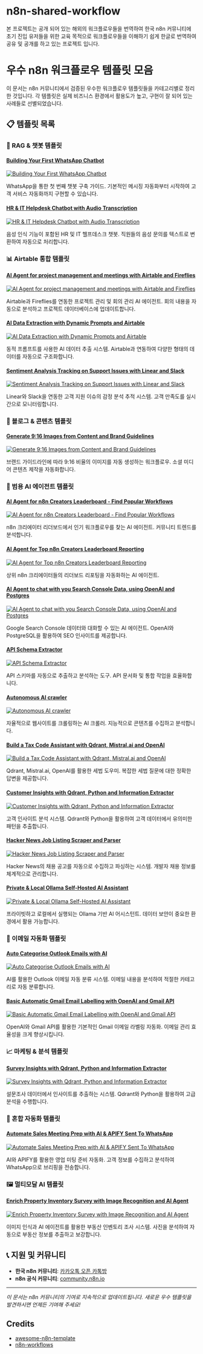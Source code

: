 # n8n-shared-workflow

본 프로젝트는 공개 되어 있는 해외의 워크플로우들을 번역하여 한국 n8n 커뮤니티에 초기 진입 유저들을 위한 교육 목적으로 워크플로우들을 이해하기 쉽게 한글로 번역하여 공유 및 공개를 하고 있는 프로젝트 입니다.

# 우수 n8n 워크플로우 템플릿 모음

이 문서는 n8n 커뮤니티에서 검증된 우수한 워크플로우 템플릿들을 카테고리별로 정리한 것입니다.
각 템플릿은 실제 비즈니스 환경에서 활용도가 높고, 구현이 잘 되어 있는 사례들로 선별되었습니다.

## 📋 템플릿 목록

### 🤖 RAG & 챗봇 템플릿

#### [Building Your First WhatsApp Chatbot](https://raw.githubusercontent.com/n8nKOR/n8n-shared-workflow/refs/heads/main/workflows/awesome-n8n-templates-by-enescingoz/rag/Building%20Your%20First%20WhatsApp%20Chatbot.json)
[![Building Your First WhatsApp Chatbot](workflows/awesome-n8n-templates-by-enescingoz/rag/Building%20Your%20First%20WhatsApp%20Chatbot.png)](https://raw.githubusercontent.com/n8nKOR/n8n-shared-workflow/refs/heads/main/workflows/awesome-n8n-templates-by-enescingoz/rag/Building%20Your%20First%20WhatsApp%20Chatbot.json)

WhatsApp을 통한 첫 번째 챗봇 구축 가이드. 기본적인 메시징 자동화부터 시작하여 고객 서비스 자동화까지 구현할 수 있습니다.

#### [HR & IT Helpdesk Chatbot with Audio Transcription](https://raw.githubusercontent.com/n8nKOR/n8n-shared-workflow/refs/heads/main/workflows/awesome-n8n-templates-by-enescingoz/rag/HR%20%26%20IT%20Helpdesk%20Chatbot%20with%20Audio%20Transcription.json)
[![HR & IT Helpdesk Chatbot with Audio Transcription](workflows/awesome-n8n-templates-by-enescingoz/rag/HR%20&%20IT%20Helpdesk%20Chatbot%20with%20Audio%20Transcription.png)](https://raw.githubusercontent.com/n8nKOR/n8n-shared-workflow/refs/heads/main/workflows/awesome-n8n-templates-by-enescingoz/rag/HR%20%26%20IT%20Helpdesk%20Chatbot%20with%20Audio%20Transcription.json)

음성 인식 기능이 포함된 HR 및 IT 헬프데스크 챗봇. 직원들의 음성 문의를 텍스트로 변환하여 자동으로 처리합니다.

### 📊 Airtable 통합 템플릿

#### [AI Agent for project management and meetings with Airtable and Fireflies](https://raw.githubusercontent.com/n8nKOR/n8n-shared-workflow/refs/heads/main/workflows/awesome-n8n-templates-by-enescingoz/airtable/AI%20Agent%20for%20project%20management%20and%20meetings%20with%20Airtable%20and%20Fireflies.json)
[![AI Agent for project management and meetings with Airtable and Fireflies](workflows/awesome-n8n-templates-by-enescingoz/airtable/AI%20Agent%20for%20project%20management%20and%20meetings%20with%20Airtable%20and%20Fireflies.png)](https://raw.githubusercontent.com/n8nKOR/n8n-shared-workflow/refs/heads/main/workflows/awesome-n8n-templates-by-enescingoz/airtable/AI%20Agent%20for%20project%20management%20and%20meetings%20with%20Airtable%20and%20Fireflies.json)

Airtable과 Fireflies를 연동한 프로젝트 관리 및 회의 관리 AI 에이전트. 회의 내용을 자동으로 분석하고 프로젝트 데이터베이스에 업데이트합니다.

#### [AI Data Extraction with Dynamic Prompts and Airtable](https://raw.githubusercontent.com/n8nKOR/n8n-shared-workflow/refs/heads/main/workflows/awesome-n8n-templates-by-enescingoz/airtable/AI%20Data%20Extraction%20with%20Dynamic%20Prompts%20and%20Airtable.json)
[![AI Data Extraction with Dynamic Prompts and Airtable](workflows/awesome-n8n-templates-by-enescingoz/airtable/AI%20Data%20Extraction%20with%20Dynamic%20Prompts%20and%20Airtable.png)](https://raw.githubusercontent.com/n8nKOR/n8n-shared-workflow/refs/heads/main/workflows/awesome-n8n-templates-by-enescingoz/airtable/AI%20Data%20Extraction%20with%20Dynamic%20Prompts%20and%20Airtable.json)

동적 프롬프트를 사용한 AI 데이터 추출 시스템. Airtable과 연동하여 다양한 형태의 데이터를 자동으로 구조화합니다.

#### [Sentiment Analysis Tracking on Support Issues with Linear and Slack](https://raw.githubusercontent.com/n8nKOR/n8n-shared-workflow/refs/heads/main/workflows/awesome-n8n-templates-by-enescingoz/airtable/Sentiment%20Analysis%20Tracking%20on%20Support%20Issues%20with%20Linear%20and%20Slack-1.json)
[![Sentiment Analysis Tracking on Support Issues with Linear and Slack](workflows/awesome-n8n-templates-by-enescingoz/airtable/Sentiment%20Analysis%20Tracking%20on%20Support%20Issues%20with%20Linear%20and%20Slack-1.png)](https://raw.githubusercontent.com/n8nKOR/n8n-shared-workflow/refs/heads/main/workflows/awesome-n8n-templates-by-enescingoz/airtable/Sentiment%20Analysis%20Tracking%20on%20Support%20Issues%20with%20Linear%20and%20Slack-1.json)

Linear와 Slack을 연동한 고객 지원 이슈의 감정 분석 추적 시스템. 고객 만족도를 실시간으로 모니터링합니다.

### 📝 블로그 & 콘텐츠 템플릿

#### [Generate 9:16 Images from Content and Brand Guidelines](https://raw.githubusercontent.com/n8nKOR/n8n-shared-workflow/refs/heads/main/workflows/awesome-n8n-templates-by-enescingoz/blog/Generate%209_16%20Images%20from%20Content%20and%20Brand%20Guidelines.json)
[![Generate 9:16 Images from Content and Brand Guidelines](workflows/awesome-n8n-templates-by-enescingoz/blog/Generate%209_16%20Images%20from%20Content%20and%20Brand%20Guidelines.png)](https://raw.githubusercontent.com/n8nKOR/n8n-shared-workflow/refs/heads/main/workflows/awesome-n8n-templates-by-enescingoz/blog/Generate%209_16%20Images%20from%20Content%20and%20Brand%20Guidelines.json)

브랜드 가이드라인에 따라 9:16 비율의 이미지를 자동 생성하는 워크플로우. 소셜 미디어 콘텐츠 제작을 자동화합니다.

### 🔧 범용 AI 에이전트 템플릿

#### [AI Agent for n8n Creators Leaderboard - Find Popular Workflows](https://raw.githubusercontent.com/n8nKOR/n8n-shared-workflow/refs/heads/main/workflows/awesome-n8n-templates-by-enescingoz/common/AI%20Agent%20for%20n8n%20Creators%20Leaderboard%20-%20Find%20Popular%20Workflows.json)
[![AI Agent for n8n Creators Leaderboard - Find Popular Workflows](workflows/awesome-n8n-templates-by-enescingoz/common/AI%20Agent%20for%20n8n%20Creators%20Leaderboard%20-%20Find%20Popular%20Workflows.png)](https://raw.githubusercontent.com/n8nKOR/n8n-shared-workflow/refs/heads/main/workflows/awesome-n8n-templates-by-enescingoz/common/AI%20Agent%20for%20n8n%20Creators%20Leaderboard%20-%20Find%20Popular%20Workflows.json)

n8n 크리에이터 리더보드에서 인기 워크플로우를 찾는 AI 에이전트. 커뮤니티 트렌드를 분석합니다.

#### [AI Agent for Top n8n Creators Leaderboard Reporting](https://raw.githubusercontent.com/n8nKOR/n8n-shared-workflow/refs/heads/main/workflows/awesome-n8n-templates-by-enescingoz/common/AI%20Agent%20for%20Top%20n8n%20Creators%20Leaderboard%20Reporting.json)
[![AI Agent for Top n8n Creators Leaderboard Reporting](workflows/awesome-n8n-templates-by-enescingoz/common/AI%20Agent%20for%20Top%20n8n%20Creators%20Leaderboard%20Reporting.png)](https://raw.githubusercontent.com/n8nKOR/n8n-shared-workflow/refs/heads/main/workflows/awesome-n8n-templates-by-enescingoz/common/AI%20Agent%20for%20Top%20n8n%20Creators%20Leaderboard%20Reporting.json)

상위 n8n 크리에이터들의 리더보드 리포팅을 자동화하는 AI 에이전트.

#### [AI Agent to chat with you Search Console Data, using OpenAI and Postgres](https://raw.githubusercontent.com/n8nKOR/n8n-shared-workflow/refs/heads/main/workflows/awesome-n8n-templates-by-enescingoz/common/AI%20Agent%20to%20chat%20with%20you%20Search%20Console%20Data%2C%20using%20OpenAI%20and%20Postgres.json)
[![AI Agent to chat with you Search Console Data, using OpenAI and Postgres](workflows/awesome-n8n-templates-by-enescingoz/common/AI%20Agent%20to%20chat%20with%20you%20Search%20Console%20Data,%20using%20OpenAI%20and%20Postgres.png)](https://raw.githubusercontent.com/n8nKOR/n8n-shared-workflow/refs/heads/main/workflows/awesome-n8n-templates-by-enescingoz/common/AI%20Agent%20to%20chat%20with%20you%20Search%20Console%20Data%2C%20using%20OpenAI%20and%20Postgres.json)

Google Search Console 데이터와 대화할 수 있는 AI 에이전트. OpenAI와 PostgreSQL을 활용하여 SEO 인사이트를 제공합니다.

#### [API Schema Extractor](https://raw.githubusercontent.com/n8nKOR/n8n-shared-workflow/refs/heads/main/workflows/awesome-n8n-templates-by-enescingoz/common/API%20Schema%20Extractor.json)
[![API Schema Extractor](workflows/awesome-n8n-templates-by-enescingoz/common/API%20Schema%20Extractor.png)](https://raw.githubusercontent.com/n8nKOR/n8n-shared-workflow/refs/heads/main/workflows/awesome-n8n-templates-by-enescingoz/common/API%20Schema%20Extractor.json)

API 스키마를 자동으로 추출하고 분석하는 도구. API 문서화 및 통합 작업을 효율화합니다.

#### [Autonomous AI crawler](https://raw.githubusercontent.com/n8nKOR/n8n-shared-workflow/refs/heads/main/workflows/awesome-n8n-templates-by-enescingoz/common/Autonomous%20AI%20crawler.json)
[![Autonomous AI crawler](workflows/awesome-n8n-templates-by-enescingoz/common/Autonomous%20AI%20crawler.png)](https://raw.githubusercontent.com/n8nKOR/n8n-shared-workflow/refs/heads/main/workflows/awesome-n8n-templates-by-enescingoz/common/Autonomous%20AI%20crawler.json)

자율적으로 웹사이트를 크롤링하는 AI 크롤러. 지능적으로 콘텐츠를 수집하고 분석합니다.

#### [Build a Tax Code Assistant with Qdrant, Mistral.ai and OpenAI](https://raw.githubusercontent.com/n8nKOR/n8n-shared-workflow/refs/heads/main/workflows/awesome-n8n-templates-by-enescingoz/common/Build%20a%20Tax%20Code%20Assistant%20with%20Qdrant%2C%20Mistral.ai%20and%20OpenAI.json)
[![Build a Tax Code Assistant with Qdrant, Mistral.ai and OpenAI](workflows/awesome-n8n-templates-by-enescingoz/common/Build%20a%20Tax%20Code%20Assistant%20with%20Qdrant,%20Mistral.ai%20and%20OpenAI.png)](https://raw.githubusercontent.com/n8nKOR/n8n-shared-workflow/refs/heads/main/workflows/awesome-n8n-templates-by-enescingoz/common/Build%20a%20Tax%20Code%20Assistant%20with%20Qdrant%2C%20Mistral.ai%20and%20OpenAI.json)

Qdrant, Mistral.ai, OpenAI를 활용한 세법 도우미. 복잡한 세법 질문에 대한 정확한 답변을 제공합니다.

#### [Customer Insights with Qdrant, Python and Information Extractor](https://raw.githubusercontent.com/n8nKOR/n8n-shared-workflow/refs/heads/main/workflows/awesome-n8n-templates-by-enescingoz/common/Customer%20Insights%20with%20Qdrant%2C%20Python%20and%20Information%20Extractor.json)
[![Customer Insights with Qdrant, Python and Information Extractor](common/Customer%20Insights%20with%20Qdrant,%20Python%20and%20Information%20Extractor.png)](https://raw.githubusercontent.com/n8nKOR/n8n-shared-workflow/refs/heads/main/workflows/awesome-n8n-templates-by-enescingoz/common/Customer%20Insights%20with%20Qdrant%2C%20Python%20and%20Information%20Extractor.json)

고객 인사이트 분석 시스템. Qdrant와 Python을 활용하여 고객 데이터에서 유의미한 패턴을 추출합니다.

#### [Hacker News Job Listing Scraper and Parser](https://raw.githubusercontent.com/n8nKOR/n8n-shared-workflow/refs/heads/main/workflows/awesome-n8n-templates-by-enescingoz/common/Hacker%20News%20Job%20Listing%20Scraper%20and%20Parser.json)
[![Hacker News Job Listing Scraper and Parser](common/Hacker%20News%20Job%20Listing%20Scraper%20and%20Parser.png)](https://raw.githubusercontent.com/n8nKOR/n8n-shared-workflow/refs/heads/main/workflows/awesome-n8n-templates-by-enescingoz/common/Hacker%20News%20Job%20Listing%20Scraper%20and%20Parser.json)

Hacker News의 채용 공고를 자동으로 수집하고 파싱하는 시스템. 개발자 채용 정보를 체계적으로 관리합니다.

#### [Private & Local Ollama Self-Hosted AI Assistant](https://raw.githubusercontent.com/n8nKOR/n8n-shared-workflow/refs/heads/main/workflows/awesome-n8n-templates-by-enescingoz/common/Private%20%26%20Local%20Ollama%20Self-Hosted%20AI%20Assistant.json)
[![Private & Local Ollama Self-Hosted AI Assistant](workflows/awesome-n8n-templates-by-enescingoz/common/Private%20&%20Local%20Ollama%20Self-Hosted%20AI%20Assistant.png)](https://raw.githubusercontent.com/n8nKOR/n8n-shared-workflow/refs/heads/main/workflows/awesome-n8n-templates-by-enescingoz/common/Private%20%26%20Local%20Ollama%20Self-Hosted%20AI%20Assistant.json)

프라이빗하고 로컬에서 실행되는 Ollama 기반 AI 어시스턴트. 데이터 보안이 중요한 환경에서 활용 가능합니다.

### 📧 이메일 자동화 템플릿

#### [Auto Categorise Outlook Emails with AI](https://raw.githubusercontent.com/n8nKOR/n8n-shared-workflow/refs/heads/main/workflows/awesome-n8n-templates-by-enescingoz/email/Auto%20Categorise%20Outlook%20Emails%20with%20AI.json)
[![Auto Categorise Outlook Emails with AI](workflows/awesome-n8n-templates-by-enescingoz/email/Auto%20Categorise%20Outlook%20Emails%20with%20AI.png)](https://raw.githubusercontent.com/n8nKOR/n8n-shared-workflow/refs/heads/main/workflows/awesome-n8n-templates-by-enescingoz/email/Auto%20Categorise%20Outlook%20Emails%20with%20AI.json)

AI를 활용한 Outlook 이메일 자동 분류 시스템. 이메일 내용을 분석하여 적절한 카테고리로 자동 분류합니다.

#### [Basic Automatic Gmail Email Labelling with OpenAI and Gmail API](https://raw.githubusercontent.com/n8nKOR/n8n-shared-workflow/refs/heads/main/workflows/awesome-n8n-templates-by-enescingoz/email/Basic%20Automatic%20Gmail%20Email%20Labelling%20with%20OpenAI%20and%20Gmail%20API.json)
[![Basic Automatic Gmail Email Labelling with OpenAI and Gmail API](workflows/awesome-n8n-templates-by-enescingoz/email/Basic%20Automatic%20Gmail%20Email%20Labelling%20with%20OpenAI%20and%20Gmail%20API.png)](https://raw.githubusercontent.com/n8nKOR/n8n-shared-workflow/refs/heads/main/workflows/awesome-n8n-templates-by-enescingoz/email/Basic%20Automatic%20Gmail%20Email%20Labelling%20with%20OpenAI%20and%20Gmail%20API.json)

OpenAI와 Gmail API를 활용한 기본적인 Gmail 이메일 라벨링 자동화. 이메일 관리 효율성을 크게 향상시킵니다.

### 📈 마케팅 & 분석 템플릿

#### [Survey Insights with Qdrant, Python and Information Extractor](https://raw.githubusercontent.com/n8nKOR/n8n-shared-workflow/refs/heads/main/workflows/awesome-n8n-templates-by-enescingoz/marketing/Survey%20Insights%20with%20Qdrant%2C%20Python%20and%20Information%20Extractor.json)
[![Survey Insights with Qdrant, Python and Information Extractor](workflows/awesome-n8n-templates-by-enescingoz/marketing/Survey%20Insights%20with%20Qdrant,%20Python%20and%20Information%20Extractor.png)](https://raw.githubusercontent.com/n8nKOR/n8n-shared-workflow/refs/heads/main/workflows/awesome-n8n-templates-by-enescingoz/marketing/Survey%20Insights%20with%20Qdrant%2C%20Python%20and%20Information%20Extractor.json)

설문조사 데이터에서 인사이트를 추출하는 시스템. Qdrant와 Python을 활용하여 고급 분석을 수행합니다.

### 🔄 혼합 자동화 템플릿

#### [Automate Sales Meeting Prep with AI & APIFY Sent To WhatsApp](https://raw.githubusercontent.com/n8nKOR/n8n-shared-workflow/refs/heads/main/workflows/awesome-n8n-templates-by-enescingoz/mixed/Automate%20Sales%20Meeting%20Prep%20with%20AI%20%26%20APIFY%20Sent%20To%20WhatsApp.json)
[![Automate Sales Meeting Prep with AI & APIFY Sent To WhatsApp](workflows/awesome-n8n-templates-by-enescingoz/mixed/Automate%20Sales%20Meeting%20Prep%20with%20AI%20&%20APIFY%20Sent%20To%20WhatsApp.png)](https://raw.githubusercontent.com/n8nKOR/n8n-shared-workflow/refs/heads/main/workflows/awesome-n8n-templates-by-enescingoz/mixed/Automate%20Sales%20Meeting%20Prep%20with%20AI%20%26%20APIFY%20Sent%20To%20WhatsApp.json)

AI와 APIFY를 활용한 영업 미팅 준비 자동화. 고객 정보를 수집하고 분석하여 WhatsApp으로 브리핑을 전송합니다.

### 🖼️ 멀티모달 AI 템플릿

#### [Enrich Property Inventory Survey with Image Recognition and AI Agent](https://raw.githubusercontent.com/n8nKOR/n8n-shared-workflow/refs/heads/main/workflows/awesome-n8n-templates-by-enescingoz/multi-modal/Enrich%20Property%20Inventory%20Survey%20with%20Image%20Recognition%20and%20AI%20Agent.json)
[![Enrich Property Inventory Survey with Image Recognition and AI Agent](workflows/awesome-n8n-templates-by-enescingoz/multi-modal/Enrich%20Property%20Inventory%20Survey%20with%20Image%20Recognition%20and%20AI%20Agent.png)](https://raw.githubusercontent.com/n8nKOR/n8n-shared-workflow/refs/heads/main/workflows/awesome-n8n-templates-by-enescingoz/multi-modal/Enrich%20Property%20Inventory%20Survey%20with%20Image%20Recognition%20and%20AI%20Agent.json)

이미지 인식과 AI 에이전트를 활용한 부동산 인벤토리 조사 시스템. 사진을 분석하여 자동으로 부동산 정보를 추출하고 보강합니다.

## 📞 지원 및 커뮤니티

- **한국 n8n 커뮤니티**: [카카오톡 오픈 카톡방](https://open.kakao.com/o/gGQSPpgh)
- **n8n 공식 커뮤니티**: [community.n8n.io](https://community.n8n.io)

---

*이 문서는 n8n 커뮤니티의 기여로 지속적으로 업데이트됩니다. 새로운 우수 템플릿을 발견하시면 언제든 기여해 주세요!*

## Credits

- [awesome-n8n-template](https://github.com/n8nKOR/awesome-n8n-templates)
- [n8n-workflows](https://github.com/Zie619/n8n-workflows)